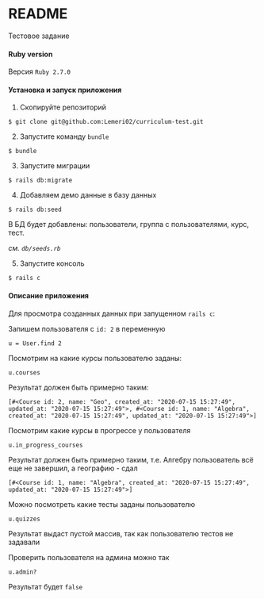 # README

Тестовое задание

#### Ruby version

Версия `Ruby 2.7.0`

#### Установка и запуск приложения

1. Скопируйте репозиторий

```
$ git clone git@github.com:Lemeri02/curriculum-test.git
```

2. Запустите команду `bundle`
```
$ bundle
```
3. Запустите миграции
```
$ rails db:migrate
```

4. Добавляем демо данные в базу данных
```
$ rails db:seed
```

В БД будет добавлены: пользователи, группа с пользователями, курс, тест.

_см. `db/seeds.rb`_

5. Запустите консоль
```
$ rails c
```

#### Описание приложения

Для просмотра созданных данных при запущенном `rails c`:

Запишем пользователя c `id: 2` в переменную
```
u = User.find 2
```

Посмотрим на какие курсы пользователю заданы:

```
u.courses
```
Результат должен быть примерно таким:
```
[#<Course id: 2, name: "Geo", created_at: "2020-07-15 15:27:49", updated_at: "2020-07-15 15:27:49">, #<Course id: 1, name: "Algebra", created_at: "2020-07-15 15:27:49", updated_at: "2020-07-15 15:27:49">]
```

Посмотрим какие курсы в прогрессе у пользователя

```
u.in_progress_courses
```

Результат должен быть примерно таким, т.е. Алгебру пользователь всё еще не завершил, а географию - сдал
```
[#<Course id: 1, name: "Algebra", created_at: "2020-07-15 15:27:49", updated_at: "2020-07-15 15:27:49">]
```

Можно посмотреть какие тесты заданы пользователю
```
u.quizzes
```
Результат выдаст пустой массив, так как пользователю тестов не задавали

Проверить пользователя на админа можно так
```
u.admin?
```
Результат будет `false`
